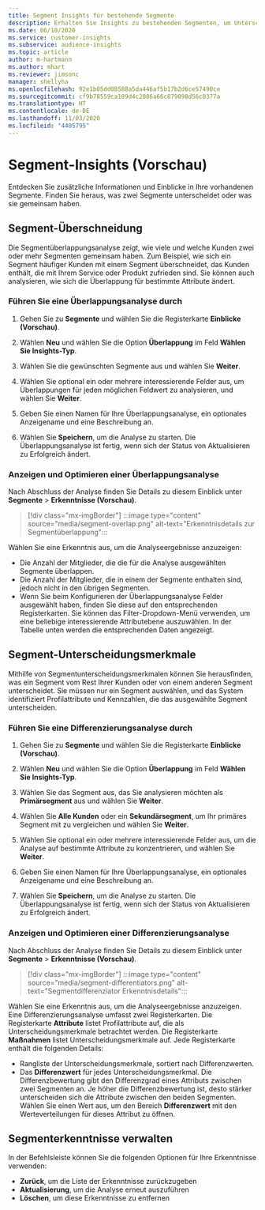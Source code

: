 ```yaml
---
title: Segment Insights für bestehende Segmente
description: Erhalten Sie Insights zu bestehenden Segmenten, um Unterschiede und Gemeinsamkeiten zu erkennen.
ms.date: 06/10/2020
ms.service: customer-insights
ms.subservice: audience-insights
ms.topic: article
author: m-hartmann
ms.author: mhart
ms.reviewer: jimsonc
manager: shellyha
ms.openlocfilehash: 92e1b05dd08588a5da446af5b17b2d6ce57490ce
ms.sourcegitcommit: cf9b78559ca189d4c2086a66c879098d56c0377a
ms.translationtype: HT
ms.contentlocale: de-DE
ms.lasthandoff: 11/03/2020
ms.locfileid: "4405795"
---
```

# <a name="segment-insights-preview"></a>Segment-Insights (Vorschau)

Entdecken Sie zusätzliche Informationen und Einblicke in Ihre vorhandenen Segmente. Finden Sie heraus, was zwei Segmente unterscheidet oder was sie gemeinsam haben.

## <a name="segment-overlap"></a>Segment-Überschneidung

Die Segmentüberlappungsanalyse zeigt, wie viele und welche Kunden zwei oder mehr Segmenten gemeinsam haben. Zum Beispiel, wie sich ein Segment häufiger Kunden mit einem Segment überschneidet, das Kunden enthält, die mit Ihrem Service oder Produkt zufrieden sind.
Sie können auch analysieren, wie sich die Überlappung für bestimmte Attribute ändert.

### <a name="run-an-overlap-analysis"></a>Führen Sie eine Überlappungsanalyse durch

1. Gehen Sie zu **Segmente** und wählen Sie die Registerkarte **Einblicke (Vorschau)**.

1. Wählen **Neu** und wählen Sie die Option **Überlappung** im Feld **Wählen Sie Insights-Typ**.

1. Wählen Sie die gewünschten Segmente aus und wählen Sie **Weiter**.

1. Wählen Sie optional ein oder mehrere interessierende Felder aus, um Überlappungen für jeden möglichen Feldwert zu analysieren, und wählen Sie **Weiter**.

1. Geben Sie einen Namen für Ihre Überlappungsanalyse, ein optionales Anzeigename und eine Beschreibung an.

1. Wählen Sie **Speichern**, um die Analyse zu starten. Die Überlappungsanalyse ist fertig, wenn sich der Status von Aktualisieren zu Erfolgreich ändert.

### <a name="view-and-optimize-an-overlap-analysis"></a>Anzeigen und Optimieren einer Überlappungsanalyse

Nach Abschluss der Analyse finden Sie Details zu diesem Einblick unter **Segmente** > **Erkenntnisse (Vorschau)**.

> [!div class="mx-imgBorder"]
> :::image type="content" source="media/segment-overlap.png" alt-text="Erkenntnisdetails zur Segmentüberlappung":::

Wählen Sie eine Erkenntnis aus, um die Analyseergebnisse anzuzeigen:

- Die Anzahl der Mitglieder, die die für die Analyse ausgewählten Segmente überlappen.
- Die Anzahl der Mitglieder, die in einem der Segmente enthalten sind, jedoch nicht in den übrigen Segmenten.
- Wenn Sie beim Konfigurieren der Überlappungsanalyse Felder ausgewählt haben, finden Sie diese auf den entsprechenden Registerkarten. Sie können das Filter-Dropdown-Menü verwenden, um eine beliebige interessierende Attributebene auszuwählen. In der Tabelle unten werden die entsprechenden Daten angezeigt.

## <a name="segment-differentiators"></a>Segment-Unterscheidungsmerkmale

Mithilfe von Segmentunterscheidungsmerkmalen können Sie herausfinden, was ein Segment vom Rest Ihrer Kunden oder von einem anderen Segment unterscheidet. Sie müssen nur ein Segment auswählen, und das System identifiziert Profilattribute und Kennzahlen, die das ausgewählte Segment unterscheiden.

### <a name="run-a-differentiator-analysis"></a>Führen Sie eine Differenzierungsanalyse durch

1. Gehen Sie zu **Segmente** und wählen Sie die Registerkarte **Einblicke (Vorschau)**.

1. Wählen **Neu** und wählen Sie die Option **Überlappung** im Feld **Wählen Sie Insights-Typ**.

1. Wählen Sie das Segment aus, das Sie analysieren möchten als **Primärsegment** aus und wählen Sie **Weiter**.

1. Wählen Sie **Alle Kunden** oder ein **Sekundärsegment**, um Ihr primäres Segment mit zu vergleichen und wählen Sie **Weiter**.

1. Wählen Sie optional ein oder mehrere interessierende Felder aus, um die Analyse auf bestimmte Attribute zu konzentrieren, und wählen Sie **Weiter**.

1. Geben Sie einen Namen für Ihre Überlappungsanalyse, ein optionales Anzeigename und eine Beschreibung an.

1. Wählen Sie **Speichern**, um die Analyse zu starten. Die Überlappungsanalyse ist fertig, wenn sich der Status von Aktualisieren zu Erfolgreich ändert.

### <a name="view-and-optimize-a-differentiators-analysis"></a>Anzeigen und Optimieren einer Differenzierungsanalyse

Nach Abschluss der Analyse finden Sie Details zu diesem Einblick unter **Segmente** > **Erkenntnisse (Vorschau)**.

> [!div class="mx-imgBorder"]
> :::image type="content" source="media/segment-differentiators.png" alt-text="Segmentdifferenziator Erkenntnisdetails":::

Wählen Sie eine Erkenntnis aus, um die Analyseergebnisse anzuzeigen. Eine Differenzierungsanalyse umfasst zwei Registerkarten. Die Registerkarte **Attribute** listet Profilattribute auf, die als Unterscheidungsmerkmale betrachtet werden. Die Registerkarte **Maßnahmen** listet Unterscheidungsmerkmale auf. Jede Registerkarte enthält die folgenden Details:

- Rangliste der Unterscheidungsmerkmale, sortiert nach Differenzwerten.
- Das **Differenzwert** für jedes Unterscheidungsmerkmal. Die Differenzbewertung gibt den Differenzgrad eines Attributs zwischen zwei Segmenten an. Je höher die Differenzbewertung ist, desto stärker unterscheiden sich die Attribute zwischen den beiden Segmenten. Wählen Sie einen Wert aus, um den Bereich **Differenzwert** mit den Werteverteilungen für dieses Attribut zu öffnen.

## <a name="manage-segment-insights"></a>Segmenterkenntnisse verwalten

In der Befehlsleiste können Sie die folgenden Optionen für Ihre Erkenntnisse verwenden:

- **Zurück**, um die Liste der Erkenntnisse zurückzugeben
- **Aktualisierung**, um die Analyse erneut auszuführen
- **Löschen**, um diese Erkenntnisse zu entfernen

